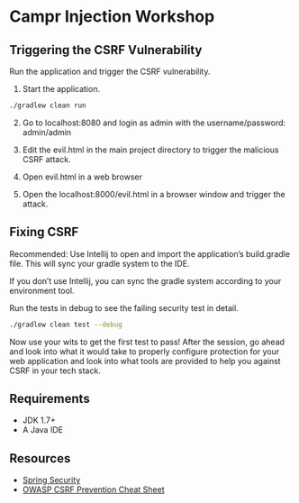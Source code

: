 # Campr Injection Workshop

## Triggering the CSRF Vulnerability

Run the application and trigger the CSRF vulnerability.

1. Start the application.

  ```bash
  ./gradlew clean run
  ```

2. Go to localhost:8080 and login as admin with the username/password:
   admin/admin

3. Edit the evil.html in the main project directory to trigger the malicious
   CSRF attack.

4. Open evil.html in a web browser

5. Open the localhost:8000/evil.html in a browser window and trigger the
   attack.

## Fixing CSRF

Recommended: Use Intellij to open and import the application’s build.gradle
file. This will sync your gradle system to the IDE.

If you don’t use Intellij, you can sync the gradle system according to your
environment tool.

Run the tests in debug to see the failing security test in detail.

```bash
./gradlew clean test --debug
```

Now use your wits to get the first test to pass! After the session, go ahead
and look into what it would take to properly configure protection for your web
application and look into what tools are provided to help you against CSRF in
your tech stack.

## Requirements

* JDK 1.7+
* A Java IDE

## Resources

* [Spring Security](http://projects.spring.io/spring-security/#quick-start)
* [OWASP CSRF Prevention Cheat Sheet](https://www.owasp.org/index.php/CSRF_Prevention_Cheat_Sheet)

